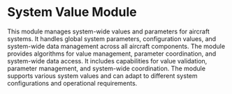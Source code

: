 # System Value Module

This module manages system-wide values and parameters for aircraft systems. It handles global system parameters, configuration values, and system-wide data management across all aircraft components. The module provides algorithms for value management, parameter coordination, and system-wide data access. It includes capabilities for value validation, parameter management, and system-wide coordination. The module supports various system values and can adapt to different system configurations and operational requirements.
